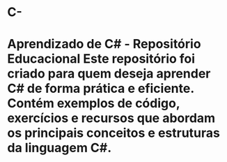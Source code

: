 # C-
# Aprendizado de C# - Repositório Educacional  Este repositório foi criado para quem deseja aprender **C#** de forma prática e eficiente. Contém exemplos de código, exercícios e recursos que abordam os principais conceitos e estruturas da linguagem C#. 
